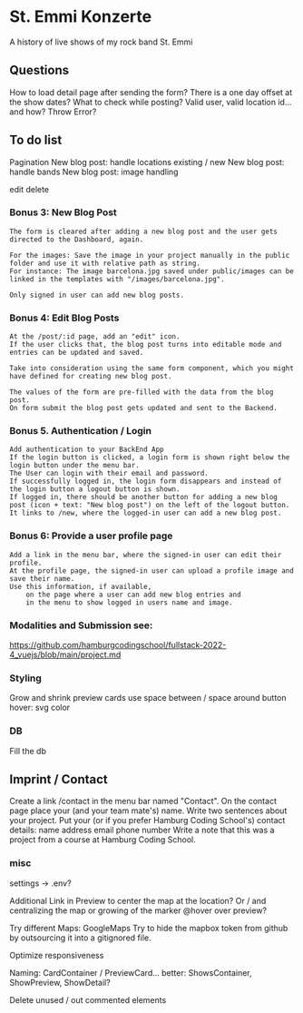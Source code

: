 # St. Emmi Konzerte
A history of live shows of my rock band St. Emmi

## Questions
How to load detail page after sending the form?
There is a one day offset at the show dates?
What to check while posting? Valid user, valid location id... and how? Throw Error?

## To do list
Pagination
New blog post: handle locations existing / new
New blog post: handle bands
New blog post: image handling

edit
delete

### Bonus 3: New Blog Post
    The form is cleared after adding a new blog post and the user gets directed to the Dashboard, again.

    For the images: Save the image in your project manually in the public folder and use it with relative path as string.
    For instance: The image barcelona.jpg saved under public/images can be linked in the templates with "/images/barcelona.jpg".

    Only signed in user can add new blog posts.

### Bonus 4: Edit Blog Posts

    At the /post/:id page, add an "edit" icon.
    If the user clicks that, the blog post turns into editable mode and entries can be updated and saved.

    Take into consideration using the same form component, which you might have defined for creating new blog post.

    The values of the form are pre-filled with the data from the blog post.
    On form submit the blog post gets updated and sent to the Backend.

### Bonus 5. Authentication / Login

    Add authentication to your BackEnd App
    If the login button is clicked, a login form is shown right below the login button under the menu bar.
    The User can login with their email and password.
    If successfully logged in, the login form disappears and instead of the login button a logout button is shown.
    If logged in, there should be another button for adding a new blog post (icon + text: "New blog post") on the left of the logout button. It links to /new, where the logged-in user can add a new blog post.

### Bonus 6: Provide a user profile page

    Add a link in the menu bar, where the signed-in user can edit their profile.
    At the profile page, the signed-in user can upload a profile image and save their name.
    Use this information, if available,
        on the page where a user can add new blog entries and
        in the menu to show logged in users name and image.

### Modalities and Submission see:
https://github.com/hamburgcodingschool/fullstack-2022-4_vuejs/blob/main/project.md

### Styling
Grow and shrink preview cards
use space between / space around
button hover: svg color

### DB
Fill the db

## Imprint / Contact
Create a link /contact in the menu bar named "Contact".
On the contact page place your (and your team mate's) name.
Write two sentences about your project.
Put your (or if you prefer Hamburg Coding School's) contact details:
    name
    address
    email
    phone number
Write a note that this was a project from a course at Hamburg Coding School.

### misc
settings -> .env?

Additional Link in Preview to center the map at the location?
Or / and centralizing the map or growing of the marker @hover over preview?

Try different Maps: GoogleMaps
Try to hide the mapbox token from github by outsourcing it into a gitignored file.

Optimize responsiveness

Naming: CardContainer / PreviewCard... better: ShowsContainer, ShowPreview, ShowDetail?

Delete unused / out commented elements